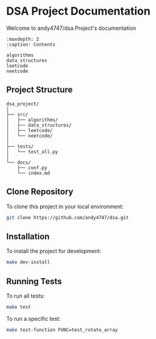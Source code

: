 # DSA Project Documentation

Welcome to andy4747/dsa Project's documentation

```{toctree}
:maxdepth: 2
:caption: Contents

algorithms
data_structures
leetcode
neetcode
```

## Project Structure

```
dsa_project/
│
├── src/
│   ├── algorithms/
│   ├── data_structures/
│   ├── leetcode/
│   └── neetcode/
│
├── tests/
│   └── test_all.py
│
└── docs/
    ├── conf.py
    └── index.md
```

## Clone Repository

To clone this project in your local environment:
```bash
git clone https://github.com/andy4747/dsa.git
```

## Installation

To install the project for development:

```bash
make dev-install
```

## Running Tests

To run all tests:

```bash
make test
```

To run a specific test:

```bash
make test-function FUNC=test_rotate_array
```